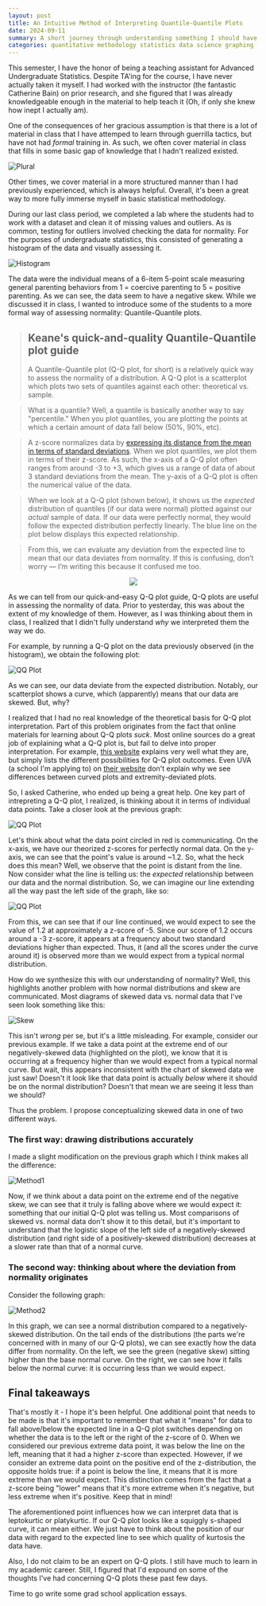 ```yaml
---
layout: post
title: An Intuitive Method of Interpreting Quantile-Quantile Plots
date: 2024-09-11
summary: A short journey through understanding something I should have understood a while ago.
categories: quantitative methodology statistics data science graphing
---
```


This semester, I have the honor of being a teaching assistant for Advanced Undergraduate Statistics. Despite TA'ing for the course, I have never actually taken it myself. I had worked with the instructor (the fantastic Catherine Bain) on prior research, and she figured that I was already knowledgeable enough in the material to help teach it (Oh, if only she knew how inept I actually am). 

One of the consequences of her gracious assumption is that there is a lot of material in class that I have attemped to learn through guerrilla tactics, but have not had *formal* training in. As such, we often cover material in class that fills in some basic gap of knowledge that I hadn't realized existed. 

![Plural](/images/posts/qq-plots/plural.png "An example")

Other times, we cover material in a more structured manner than I had previously experienced, which is always helpful. Overall, it's been a great way to more fully immerse myself in basic statistical methodology. 

During our last class period, we completed a lab where the students had to work with a dataset and clean it of missing values and outliers. As is common, testing for outliers involved checking the data for normality. For the purposes of undergraduate statistics, this consisted of generating a histogram of the data and visually assessing it.

![Histogram](/images/posts/qq-plots/histogram.png "Looking good, R.")

The data were the individual means of a 6-item 5-point scale measuring general parenting behaviors from 1 = coercive parenting to 5 = positive parenting. As we can see, the data seem to have a negative skew. While we discussed it in class, I wanted to introduce some of the students to a more formal way of assessing normality: Quantile-Quantile plots.

> ## Keane's quick-and-quality Quantile-Quantile plot guide
> A Quantile-Quantile plot (Q-Q plot, for short) is a relatively quick way to assess the normality of a distribution. A Q-Q plot is a scatterplot which plots two sets of quantiles against each other: theoretical vs. sample.

> What is a quantile? Well, a quantile is basically another way to say "percentile." When you plot quantiles, you are plotting the points at which a certain amount of data fall below (50%, 90%, etc).

> A z-score normalizes data by [expressing its distance from the mean in terms of standard deviations](https://www.statisticshowto.com/probability-and-statistics/z-score/). 
> When we plot quantiles, we plot them in terms of their z-score. As such, the x-axis of a Q-Q plot often ranges from around -3 to +3, which gives us a range of data of about 3 standard deviations from the mean. 
> The y-axis of a Q-Q plot is often the numerical value of the data.

> When we look at a Q-Q plot (shown below), it shows us the *expected* distribution of quantiles (if our data were normal) plotted against our *actual* sample of data. If our data were perfectly normal, they would follow the expected distribution perfectly linearly. The blue line on the plot below displays this expected relationship. 

> From this, we can evaluate any deviation from the expected line to mean that our data deviates from normality.
> If this is confusing, don’t worry — I’m writing this because it confused me too.


<p align="center">
  <img src="/images/posts/qq-plots/exampleqq.png" />
</p>

As we can tell from our quick-and-easy Q-Q plot guide, Q-Q plots are useful in assessing the normality of data. Prior to yesterday, this was about the extent of my knowledge of them. However, as I was thinking about them in class, I realized that I didn't fully understand *why* we interpreted them the way we do.

For example, by running a Q-Q plot on the data previously observed (in the histogram), we obtain the following plot:

![QQ Plot](/images/posts/qq-plots/qqplot.png "curvy curvy")

As we can see, our data deviate from the expected distribution. Notably, our scatterplot shows a curve, which (apparently) means that our data are skewed. But, why?

I realized that I had no real knowledge of the theoretical basis for Q-Q plot interpretation. Part of this problem originates from the fact that online materials for learning about Q-Q plots *suck*. Most online sources do a great job of explaining what a Q-Q plot is, but fail to delve into proper interpretation. For example, [this website](https://www.learningtree.com/blog/interpret-q-q-plot/) explains very well what they are, but simply lists the different possibilities for Q-Q plot outcomes. Even UVA (a school I'm applying to) on [their website](https://library.virginia.edu/data/articles/understanding-q-q-plots) don't explain why we see differences between curved plots and extremity-deviated plots. 

So, I asked Catherine, who ended up being a great help. One key part of intrepreting a Q-Q plot, I realized, is thinking about it in terms of individual data points. Take a closer look at the previous graph:

![QQ Plot](/images/posts/qq-plots/qqhighlighted.png "this color scheme brought to you by Christmas")

Let's think about what the data point circled in red is communicating. On the x-axis, we have our theorized z-scores for perfectly normal data. On the y-axis, we can see that the point's value is around ~1.2. So, what the heck does this mean? Well, we observe that the point is distant from the line. Now consider what the line is telling us: the *expected* relationship between our data and the normal distribution. So, we can imagine our line extending all the way past the left side of the graph, like so:

![QQ Plot](/images/posts/qq-plots/qqextended.png "Not to scale")

From this, we can see that if our line continued, we would expect to see the value of 1.2 at approximately a z-score of -5. Since our score of 1.2 occurs around a -3 z-score, it appears at a frequency about two standard deviations higher than expected. Thus, it (and all the scores under the curve around it) is observed more than we would expect from a typical normal distribution.

How do we synthesize this with our understanding of normality? Well, this highlights another problem with how normal distributions and skew are communicated. Most diagrams of skewed data vs. normal data that I've seen look something like this:

![Skew](/images/posts/qq-plots/skew.png "I'm getting tired of MS paint")

This isn't *wrong* per se, but it's a little misleading. For example, consider our previous example. If we take a data point at the extreme end of our negatively-skewed data (highlighted on the plot), we know that it is occurring at a frequency higher than we would expect from a typical normal curve. But wait, this appears inconsistent with the chart of skewed data we just saw! Doesn't it look like that data point is actually *below* where it should be on the normal distribution? Doesn't that mean we are seeing it less than we should?

Thus the problem. I propose conceptualizing skewed data in one of two different ways. 

### The first way: drawing distributions accurately

I made a slight modification on the previous graph which I think makes all the difference:

![Method1](/images/posts/qq-plots/method1.png "Showing off MS paint's curvilinear function")

Now, if we think about a data point on the extreme end of the negative skew, we can see that it truly is falling above where we would expect it: something that our initial Q-Q plot was telling us. Most comparisons of skewed vs. normal data don't show it to this detail, but it's important to understand that the logistic slope of the left side of a negatively-skewed distribution (and right side of a positively-skewed distribution) decreases at a slower rate than that of a normal curve. 

### The second way: thinking about where the deviation from normality originates

Consider the following graph:

![Method2](/images/posts/qq-plots/compare.png)

In this graph, we can see a normal distribution compared to a negatively-skewed distribution. On the tail ends of the distributions (the parts we're concerned with in many of our Q-Q plots), we can see exactly how the data differ from normality. On the left, we see the green (negative skew) sitting higher than the base normal curve. On the right, we can see how it falls below the normal curve: it is occurring less than we would expect.

## Final takeaways

That's mostly it - I hope it's been helpful. One additional point that needs to be made is that it's important to remember that what it "means" for data to fall above/below the expected line in a Q-Q plot switches depending on whether the data is to the left or the right of the z-score of 0. When we considered our previous extreme data point, it was below the line on the left, meaning that it had a higher z-score than expected. However, if we consider an extreme data point on the positive end of the z-distribution, the opposite holds true: if a point is below the line, it means that it is more extreme than we would expect. This distinction comes from the fact that a z-score being "lower" means that it's more extreme when it's negative, but less extreme when it's positive. Keep that in mind!

The aforementioned point influences how we can interpret data that is leptokurtic or platykurtic. If our Q-Q plot looks like a squiggly s-shaped curve, it can mean either. We just have to think about the position of our data with regard to the expected line to see which quality of kurtosis the data have.

Also, I do not claim to be an expert on Q-Q plots. I still have much to learn in my academic career. Still, I figured that I'd expound on some of the thoughts I've had concerning Q-Q plots these past few days. 

Time to go write some grad school application essays.